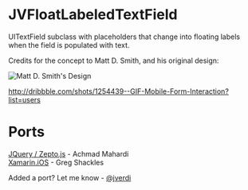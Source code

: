 JVFloatLabeledTextField
=======================

UITextField subclass with placeholders that change into floating labels when the field is populated with text.

Credits for the concept to Matt D. Smith, and his original design:

![Matt D. Smith's Design](http://dribbble.s3.amazonaws.com/users/6410/screenshots/1254439/form-animation-_gif_.gif)

http://dribbble.com/shots/1254439--GIF-Mobile-Form-Interaction?list=users


Ports
=======================
[JQuery / Zepto.js](https://github.com/maman/JVFloat.js) - Achmad Mahardi  
[Xamarin.iOS](https://github.com/gshackles/JVFloatSharp) - Greg Shackles

Added a port? Let me know - [@jverdi](http://www.twitter.com/jverdi)

